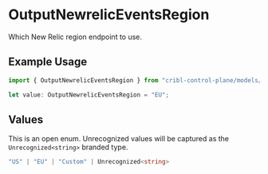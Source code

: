 # OutputNewrelicEventsRegion

Which New Relic region endpoint to use.

## Example Usage

```typescript
import { OutputNewrelicEventsRegion } from "cribl-control-plane/models/operations";

let value: OutputNewrelicEventsRegion = "EU";
```

## Values

This is an open enum. Unrecognized values will be captured as the `Unrecognized<string>` branded type.

```typescript
"US" | "EU" | "Custom" | Unrecognized<string>
```